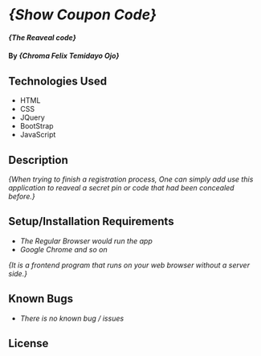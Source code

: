 # _{Show Coupon Code}_

#### _{The Reaveal code}_

#### By _**{Chroma Felix Temidayo Ojo}**_

## Technologies Used

* HTML
* CSS
* JQuery
* BootStrap
* JavaScript

## Description

_{When trying to finish a registration process, One can simply add use this application to reaveal a secret pin or code that had been concealed before.}_

## Setup/Installation Requirements

* _The Regular Browser would run the app_
* _Google Chrome and so on_

_{It is a frontend program that runs on your web browser without a server side.}_

## Known Bugs

* _There is no known bug / issues_

## License
